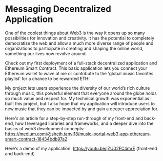 # Messaging Decentralized Application

One of the coolest things about Web3 is the way it opens up so many possibilities for innovation and creativity. It has the potential to completely democratize the web and allow a much more diverse range of people and organizations to participate in creating and shaping the online world, something our lives now revolve around.

Check out my first deployment of a full-stack decentralized application and Ethereum Smart Contract. This basic application lets you connect your Ethereum wallet to wave at me or contribute to the 'global music favorites playlist' for a chance to be rewarded ETH!

My project lets users experience the diversity of our world’s rich culture through music, this powerful element that everyone around the globe holds so much value and respect for. My technical growth was exponential as I built this project, but I also hope that my application will introduce users to new music that they can be impacted by and gain a deeper appreciation for.

Here's an article for a step-by-step run-through of my front-end and back-end, how I leveraged libraries and frameworks, and a deeper dive into the basics of web3 development concepts: https://medium.com/@sheth.tanvi18/music-portal-web3-app-ethereum-smart-contract-18434bdb97a2

Here's a demo of my application: https://youtu.be/jZU02FC4mrE (front-end and back-end)

